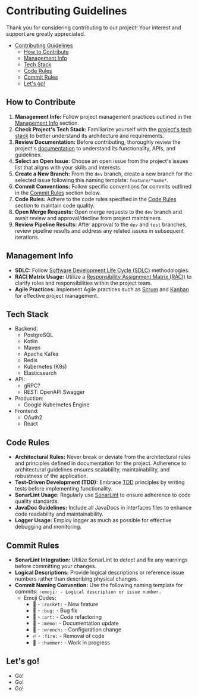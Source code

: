 # Contributing Guidelines

Thank you for considering contributing to our project! Your interest and support are greatly appreciated.

- [Contributing Guidelines](#contributing-guidelines)
  - [How to Contribute](#how-to-contribute)
  - [Management Info](#management-info)
  - [Tech Stack](#tech-stack)
  - [Code Rules](#code-rules)
  - [Commit Rules](#commit-rules)
  - [Let's go!](#lets-go)


## How to Contribute

1. **Management Info:** Follow project management practices outlined in the [Management Info](#management-info) section.
2. **Check Project's Tech Stack:** Familiarize yourself with the [project's tech stack](#tech-stack) to better understand its architecture and requirements.
3. **Review Documentation:** Before contributing, thoroughly review the project's [documentation](./docs/home.md) to understand its functionality, APIs, and guidelines.
5. **Select an Open Issue:** Choose an open issue from the project's issues list that aligns with your skills and interests.
6. **Create a New Branch:** From the `dev` branch, create a new branch for the selected issue following this naming template: `feature/*name*`.
7. **Commit Conventions:** Follow specific conventions for commits outlined in the [Commit Rules](#commit-rules) section below.
8. **Code Rules:** Adhere to the code rules specified in the [Code Rules](#commit-rules) section to maintain code quality.
9.  **Open Merge Requests:** Open merge requests to the `dev` branch and await review and approval/decline from project maintainers.
10. **Review Pipeline Results:** After approval to the `dev` and `test` branches, review pipeline results and address any related issues in subsequent iterations.

## Management Info
- **SDLC:** Follow [Software Development Life Cycle (SDLC)](https://en.wikipedia.org/wiki/Systems_development_life_cycle) methodologies.
- **RACI Matrix Usage:** Utilize a [Responsibility Assignment Matrix (RACI)](https://en.wikipedia.org/wiki/Responsibility_assignment_matrix) to clarify roles and responsibilities within the project team.
- **Agile Practices:** Implement Agile practices such as [Scrum](https://en.wikipedia.org/wiki/Scrum_(software_development)) and [Kanban](https://en.wikipedia.org/wiki/Kanban) for effective project management.


## Tech Stack
- Backend:
  - PostgreSQL
  - Kotlin
  - Maven
  - Apache Kafka
  - Redis
  - Kubernetes (K8s)
  - Elasticsearch
- API:
  - gRPC?
  - REST: OpenAPI Swagger
- Production:
  - Google Kubernetes Engine
- Frontend:
  - OAuth2
  - React

## Code Rules
- **Architectural Rules:** Never break or deviate from the architectural rules and principles defined in documentation for the project. Adherence to architectural guidelines ensures scalability, maintainability, and robustness of the application.
- **Test-Driven Development (TDD):** Embrace [TDD](https://en.wikipedia.org/wiki/Test-driven_development) principles by writing tests before implementing functionality.
- **SonarLint Usage:** Regularly use [SonarLint](https://plugins.jetbrains.com/plugin/7973-sonarlint) to ensure adherence to code quality standards.
- **JavaDoc Guidelines:** Include all JavaDocs in interfaces files to enhance code readability and maintainability.
- **Logger Usage:** Employ logger as much as possible for effective debugging and monitoring.


## Commit Rules
- **SonarLint Integration:** Utilize SonarLint to detect and fix any warnings before committing your changes.
- **Logical Descriptions:** Provide logical descriptions or reference issue numbers rather than describing physical changes.
- **Commit Naming Convention:** Use the following naming template for commits: `:emoji: - Logical description or issue number.`
    - Emoji Codes:
        - :rocket: - `:rocket:` - New feature
        - :bug: - `:bug:` - Bug fix
        - :art: - `:art:` - Code refactoring
        - :memo: - `:memo:` - Documentation update
        - :wrench: - `:wrench:` - Configuration change
        - :fire: - `:fire:` - Removal of code
        - :hammer: - `:hammer:` - Work in progress

## Let's go!
- Go!
- Go!
- Go!